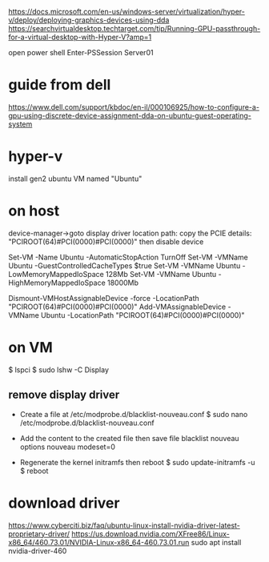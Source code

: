 https://docs.microsoft.com/en-us/windows-server/virtualization/hyper-v/deploy/deploying-graphics-devices-using-dda
https://searchvirtualdesktop.techtarget.com/tip/Running-GPU-passthrough-for-a-virtual-desktop-with-Hyper-V?amp=1

open power shell
Enter-PSSession Server01

# guide from dell
https://www.dell.com/support/kbdoc/en-il/000106925/how-to-configure-a-gpu-using-discrete-device-assignment-dda-on-ubuntu-guest-operating-system

# hyper-v
install gen2 ubuntu VM named "Ubuntu"

# on host
device-manager->goto display driver
location path: copy the PCIE details: "PCIROOT(64)#PCI(0000)#PCI(0000)"
then disable device

Set-VM -Name Ubuntu -AutomaticStopAction TurnOff
Set-VM -VMName Ubuntu -GuestControlledCacheTypes $true
Set-VM -VMName Ubuntu -LowMemoryMappedIoSpace 128Mb
Set-VM -VMName Ubuntu -HighMemoryMappedIoSpace 18000Mb

Dismount-VMHostAssignableDevice -force -LocationPath "PCIROOT(64)#PCI(0000)#PCI(0000)"
Add-VMAssignableDevice -VMName Ubuntu -LocationPath "PCIROOT(64)#PCI(0000)#PCI(0000)"

# on VM
$ lspci
$ sudo lshw -C Display

## remove display driver
- Create a file at /etc/modprobe.d/blacklist-nouveau.conf
$ sudo nano /etc/modprobe.d/blacklist-nouveau.conf

- Add the content to the created file then save file
blacklist nouveau
options nouveau modeset=0

- Regenerate the kernel initramfs then reboot
$ sudo update-initramfs -u
$ reboot

# download driver
https://www.cyberciti.biz/faq/ubuntu-linux-install-nvidia-driver-latest-proprietary-driver/
https://us.download.nvidia.com/XFree86/Linux-x86_64/460.73.01/NVIDIA-Linux-x86_64-460.73.01.run
sudo apt install nvidia-driver-460
